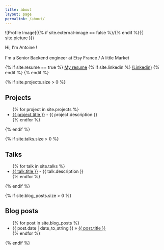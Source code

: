 ```yaml
---
title: about
layout: page
permalink: /about/
---
```

![Profile Image]({% if site.external-image == false %}/{% endif %}{{ site.picture }})

<p>
    Hi, I'm Antoine !<br /><br />
    I'm a Senior Backend engineer at Etsy France / A little Market
</p>

<p>
{% if site.resume == true %}
<a href="{{ site.resume_url }}" class="link" target="_blank">My resume</a>
  {% if site.linkedin %} 
    <a href="http://linkedin.com/in/{{ site.linkedin }}" class="link" target="_blank">(Linkedin)</a>
  {% endif %}
{% endif %}
</p>

<i class="breaker"></i>

{% if site.projects.size > 0 %}
<h2>Projects</h2>

<ul>
    {% for project in site.projects %}
    <li>
        <a href="{{ project.url }}" class="link" target="_blank">{{ project.title }}</a> - {{ project.description }}
    </li>
    {% endfor %}
</ul>
{% endif %}

{% if site.talks.size > 0 %}
<h2>Talks</h2>

<ul>
    {% for talk in site.talks %}
    <li>
        <a href="{{ talk.url }}" class="link" target="_blank">{{ talk.title }}</a> - {{ talk.description }}
    </li>
    {% endfor %}
</ul>
{% endif %}

{% if site.blog_posts.size > 0 %}
<h2>Blog posts</h2>

<ul>
    {% for post in site.blog_posts %}
    <li>
        {{ post.date | date_to_string }} » <a href="{{ post.url }}" class="link" target="_blank">{{ post.title }}</a>
    </li>
    {% endfor %}
</ul>
{% endif %}
